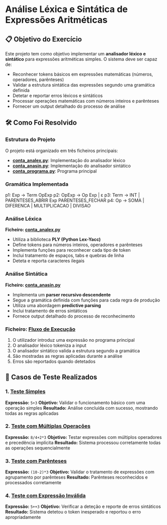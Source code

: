 # Análise Léxica e Sintática de Expressões Aritméticas

## 📋 Objetivo do Exercício

Este projeto tem como objetivo implementar um **analisador léxico e sintático** para expressões aritméticas simples. O sistema deve ser capaz de:

- Reconhecer tokens básicos em expressões matemáticas (números, operadores, parênteses)
- Validar a estrutura sintática das expressões segundo uma gramática definida
- Detetar e reportar erros léxicos e sintáticos
- Processar operações matemáticas com números inteiros e parênteses
- Fornecer um output detalhado do processo de análise

## 🛠️ Como Foi Resolvido

### Estrutura do Projeto

O projeto está organizado em três ficheiros principais:

- **[conta_analex.py](conta_analex.py)**: Implementação do analisador léxico
- **[conta_anasin.py](conta_anasin.py)**: Implementação do analisador sintático  
- **[conta_programa.py](conta_programa.py)**: Programa principal

### Gramática Implementada
p1: Exp -> Term OpExp
p2: OpExp -> Op Exp | ε
p3: Term -> INT | PARENTESES_ABRIR Exp PARENTESES_FECHAR
p4: Op -> SOMA | DIFERENCA | MULTIPLICACAO | DIVISAO

### Análise Léxica

**Ficheiro: [conta_analex.py](código/conta_analex.py)**

- Utiliza a biblioteca **PLY (Python Lex-Yacc)**
- Define tokens para números inteiros, operadores e parênteses
- Implementa funções para reconhecer cada tipo de token
- Inclui tratamento de espaços, tabs e quebras de linha
- Deteta e reporta caracteres ilegais

### Análise Sintática

**Ficheiro: [conta_anasin.py](código/conta_anasin.py)**

- Implementa um **parser recursivo descendente**
- Segue a gramática definida com funções para cada regra de produção
- Utiliza uma abordagem **predictive parsing**
- Inclui tratamento de erros sintáticos
- Fornece output detalhado do processo de reconhecimento

### Ficheiro: [Fluxo de Execução](código/conta_programa.py)

1. O utilizador introduz uma expressão no programa principal
2. O analisador léxico tokeniza a input
3. O analisador sintático valida a estrutura segundo a gramática
4. São mostradas as regras aplicadas durante a análise
5. Erros são reportados quando detetados

## 🧪 Casos de Teste Realizados

### 1. [Teste Simples](testes/teste_simples.png)
**Expressão:** `5+3`
**Objetivo:** Validar o funcionamento básico com uma operação simples
**Resultado:** Análise concluída com sucesso, mostrando todas as regras aplicadas

### 2. [Teste com Múltiplas Operações](testes/teste_com_multiplas_operacoes.png)
**Expressão:** `8/4+2*3`
**Objetivo:** Testar expressões com múltiplos operadores e precedência implícita
**Resultado:** Sistema processou corretamente todas as operações sequencialmente

### 3. [Teste com Parênteses](testes/teste_com_parenteses.png)
**Expressão:** `(10-2)*3`
**Objetivo:** Validar o tratamento de expressões com agrupamento por parênteses
**Resultado:** Parênteses reconhecidos e processados corretamente

### 4. [Teste com Expressão Inválida](testes/teste_expressao_invalida.png)
**Expressão:** `5++3`
**Objetivo:** Verificar a deteção e reporte de erros sintáticos
**Resultado:** Sistema detetou o token inesperado e reportou o erro apropriadamente
